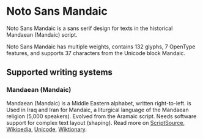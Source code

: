 
# Noto Sans Mandaic

Noto Sans Mandaic is a sans serif design for texts in the historical Mandaean (Mandaic) script. 

Noto Sans Mandaic has multiple weights, contains 132 glyphs, 7 OpenType features, and supports 37 characters from the Unicode block Mandaic.


## Supported writing systems


### Mandaean (Mandaic)

Mandaean (Mandaic) is a Middle Eastern alphabet, written right-to-left. is Used in Iraq and Iran for Mandaic, a liturgical language of the Mandaean religion (5,000 speakers). Evolved from the Aramaic script. Needs software support for complex text layout (shaping). Read more on [ScriptSource](https://scriptsource.org/scr/Mand), [Wikipedia](https://en.wikipedia.org/wiki/ISO_15924:Mand), [Unicode](https://www.unicode.org/versions/Unicode13.0.0/ch09.pdf#G46613), [Wiktionary](https://en.wiktionary.org/wiki/Category:Mandaic_script).

